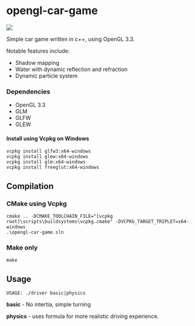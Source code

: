 # opengl-car-game

![](http://i.imgur.com/GGQdqUS.png)

Simple car game written in c++, using OpenGL 3.3.

Notable features include:
- Shadow mapping
- Water with dynamic reflection and refraction
- Dynamic particle system

### Dependencies

- OpenGL 3.3
- GLM
- GLFW
- GLEW

#### Install using Vcpkg on Windows
```
vcpkg install glfw3:x64-windows
vcpkg install glew:x64-windows
vcpkg install glm:x64-windows
vcpkg install freeglut:x64-windows
```

## Compilation

### CMake using Vcpkg
```
cmake .. -DCMAKE_TOOLCHAIN_FILE="[vcpkg root]\scripts\buildsystems\vcpkg.cmake" -DVCPKG_TARGET_TRIPLET=x64-windows
.\opengl-car-game.sln
```

### Make only
```
make
```

## Usage

```
USAGE: ./driver basic|physics
```
__basic__ - No intertia, simple turning

__physics__ - uses formula for more realistic driving experience.
